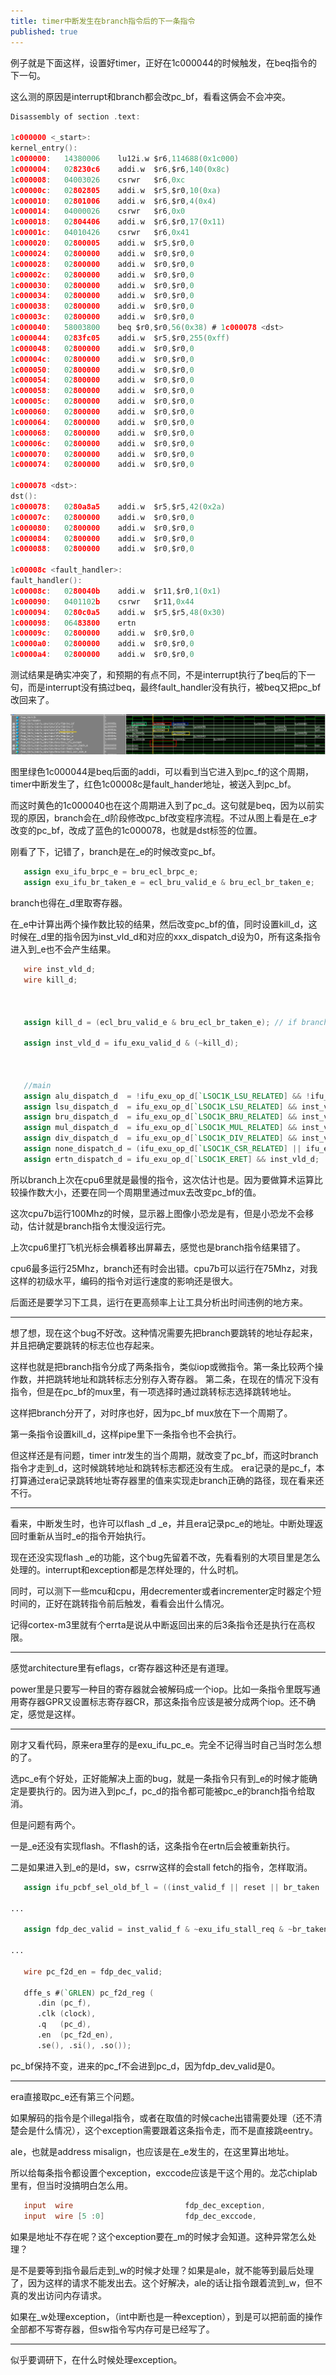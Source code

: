 ```yaml
---
title: timer中断发生在branch指令后的下一条指令 
published: true
---
```


例子就是下面这样，设置好timer，正好在1c000044的时候触发，在beq指令的下一句。

这么测的原因是interrupt和branch都会改pc_bf，看看这俩会不会冲突。


`````c
Disassembly of section .text:

1c000000 <_start>:
kernel_entry():
1c000000:	14380006 	lu12i.w	$r6,114688(0x1c000)
1c000004:	028230c6 	addi.w	$r6,$r6,140(0x8c)
1c000008:	04003026 	csrwr	$r6,0xc
1c00000c:	02802805 	addi.w	$r5,$r0,10(0xa)
1c000010:	02801006 	addi.w	$r6,$r0,4(0x4)
1c000014:	04000026 	csrwr	$r6,0x0
1c000018:	02804406 	addi.w	$r6,$r0,17(0x11)
1c00001c:	04010426 	csrwr	$r6,0x41
1c000020:	02800005 	addi.w	$r5,$r0,0
1c000024:	02800000 	addi.w	$r0,$r0,0
1c000028:	02800000 	addi.w	$r0,$r0,0
1c00002c:	02800000 	addi.w	$r0,$r0,0
1c000030:	02800000 	addi.w	$r0,$r0,0
1c000034:	02800000 	addi.w	$r0,$r0,0
1c000038:	02800000 	addi.w	$r0,$r0,0
1c00003c:	02800000 	addi.w	$r0,$r0,0
1c000040:	58003800 	beq	$r0,$r0,56(0x38) # 1c000078 <dst>
1c000044:	0283fc05 	addi.w	$r5,$r0,255(0xff)
1c000048:	02800000 	addi.w	$r0,$r0,0
1c00004c:	02800000 	addi.w	$r0,$r0,0
1c000050:	02800000 	addi.w	$r0,$r0,0
1c000054:	02800000 	addi.w	$r0,$r0,0
1c000058:	02800000 	addi.w	$r0,$r0,0
1c00005c:	02800000 	addi.w	$r0,$r0,0
1c000060:	02800000 	addi.w	$r0,$r0,0
1c000064:	02800000 	addi.w	$r0,$r0,0
1c000068:	02800000 	addi.w	$r0,$r0,0
1c00006c:	02800000 	addi.w	$r0,$r0,0
1c000070:	02800000 	addi.w	$r0,$r0,0
1c000074:	02800000 	addi.w	$r0,$r0,0

1c000078 <dst>:
dst():
1c000078:	0280a8a5 	addi.w	$r5,$r5,42(0x2a)
1c00007c:	02800000 	addi.w	$r0,$r0,0
1c000080:	02800000 	addi.w	$r0,$r0,0
1c000084:	02800000 	addi.w	$r0,$r0,0
1c000088:	02800000 	addi.w	$r0,$r0,0

1c00008c <fault_handler>:
fault_handler():
1c00008c:	0280040b 	addi.w	$r11,$r0,1(0x1)
1c000090:	0401102b 	csrwr	$r11,0x44
1c000094:	0280c0a5 	addi.w	$r5,$r5,48(0x30)
1c000098:	06483800 	ertn
1c00009c:	02800000 	addi.w	$r0,$r0,0
1c0000a0:	02800000 	addi.w	$r0,$r0,0
1c0000a4:	02800000 	addi.w	$r0,$r0,0
`````

测试结果是确实冲突了，和预期的有点不同，不是interrupt执行了beq后的下一句，而是interrupt没有搞过beq，最终fault_handler没有执行，被beq又把pc_bf改回来了。

![screenshot0](https://github.com/whensungoesdown/whensungoesdown.github.io/raw/main/_posts/2024-06-18-0.png)


图里绿色1c000044是beq后面的addi，可以看到当它进入到pc_f的这个周期，timer中断发生了，红色1c00008c是fault_hander地址，被送入到pc_bf。

而这时黄色的1c000040也在这个周期进入到了pc_d。这句就是beq，因为以前实现的原因，branch会在_d阶段修改pc_bf改变程序流程。不过从图上看是在_e才改变的pc_bf，改成了蓝色的1c000078，也就是dst标签的位置。

刚看了下，记错了，branch是在_e的时候改变pc_bf。

`````verilog
   assign exu_ifu_brpc_e = bru_ecl_brpc_e;
   assign exu_ifu_br_taken_e = ecl_bru_valid_e & bru_ecl_br_taken_e;
`````

branch也得在_d里取寄存器。

在_e中计算出两个操作数比较的结果，然后改变pc_bf的值，同时设置kill_d，这时候在_d里的指令因为inst_vld_d和对应的xxx_dispatch_d设为0，所有这条指令进入到_e也不会产生结果。


`````verilog
   wire inst_vld_d;
   wire kill_d;



   assign kill_d = (ecl_bru_valid_e & bru_ecl_br_taken_e); // if branch is taken, kill the instruction at the pipeline _d stage.

   assign inst_vld_d = ifu_exu_valid_d & (~kill_d);



   //main
   assign alu_dispatch_d  = !ifu_exu_op_d[`LSOC1K_LSU_RELATED] && !ifu_exu_op_d[`LSOC1K_BRU_RELATED] && !ifu_exu_op_d[`LSOC1K_MUL_RELATED] && !ifu_exu_op_d[`LSOC1K_DIV_RELATED] && !ifu_exu_op_d[`LSOC1K_CSR_RELATED] && inst_vld_d; // && !port0_exception; // alu0 is binded to port0
   assign lsu_dispatch_d  = ifu_exu_op_d[`LSOC1K_LSU_RELATED] && inst_vld_d; // && !port0_exception;
   assign bru_dispatch_d  = ifu_exu_op_d[`LSOC1K_BRU_RELATED] && inst_vld_d; // && !port0_exception;
   assign mul_dispatch_d  = ifu_exu_op_d[`LSOC1K_MUL_RELATED] && inst_vld_d; // && !port0_exception;
   assign div_dispatch_d  = ifu_exu_op_d[`LSOC1K_DIV_RELATED] && inst_vld_d; // && !port0_exception;
   assign none_dispatch_d = (ifu_exu_op_d[`LSOC1K_CSR_RELATED] || ifu_exu_op_d[`LSOC1K_TLB_RELATED] || ifu_exu_op_d[`LSOC1K_CACHE_RELATED]) && inst_vld_d; // || port0_exception ;
   assign ertn_dispatch_d = ifu_exu_op_d[`LSOC1K_ERET] && inst_vld_d;

`````

所以branch上次在cpu6里就是最慢的指令，这次估计也是。因为要做算术运算比较操作数大小，还要在同一个周期里通过mux去改变pc_bf的值。

这次cpu7b运行100Mhz的时候，显示器上图像小恐龙是有，但是小恐龙不会移动，估计就是branch指令太慢没运行完。

上次cpu6里打飞机光标会横着移出屏幕去，感觉也是branch指令结果错了。

cpu6最多运行25Mhz，branch还有时会出错。cpu7b可以运行在75Mhz，对我这样的初级水平，编码的指令对运行速度的影响还是很大。

后面还是要学习下工具，运行在更高频率上让工具分析出时间违例的地方来。


--------------------------------------------------------------------------------------------


想了想，现在这个bug不好改。这种情况需要先把branch要跳转的地址存起来，并且把确定要跳转的标志位也存起来。

这样也就是把branch指令分成了两条指令，类似iop或微指令。第一条比较两个操作数，并把跳转地址和跳转标志分别存入寄存器。
第二条，在现在的情况下没有指令，但是在pc_bf的mux里，有一项选择时通过跳转标志选择跳转地址。

这样把branch分开了，对时序也好，因为pc_bf mux放在下一个周期了。

第一条指令设置kill_d，这样pipe里下一条指令也不会执行。

但这样还是有问题，timer intr发生的当个周期，就改变了pc_bf，而这时branch指令才走到_d，这时候跳转地址和跳转标志都还没有生成。
era记录的是pc_f，本打算通过era记录跳转地址寄存器里的值来实现走branch正确的路径，现在看来还不行。

----------------------------------------------------------------------------------------------

看来，中断发生时，也许可以flash _d _e，并且era记录pc_e的地址。中断处理返回时重新从当时_e的指令开始执行。

现在还没实现flash _e的功能，这个bug先留着不改，先看看别的大项目里是怎么处理的。interrupt和exception都是怎样处理的，什么时机。


同时，可以测下一些mcu和cpu，用decrementer或者incrementer定时器定个短时间的，正好在跳转指令前后触发，看看会出什么情况。

记得cortex-m3里就有个errta是说从中断返回出来的后3条指令还是执行在高权限。


-----------------------------------------------------------------------------------------------

感觉architecture里有eflags，cr寄存器这种还是有道理。

power里是只要写一种目的寄存器就会被解码成一个iop。比如一条指令里既写通用寄存器GPR又设置标志寄存器CR，那这条指令应该是被分成两个iop。还不确定，感觉是这样。



-----------------------------------------------------------------------------------------------

刚才又看代码，原来era里存的是exu_ifu_pc_e。完全不记得当时自己当时怎么想的了。

选pc_e有个好处，正好能解决上面的bug，就是一条指令只有到_e的时候才能确定是要执行的。因为进入到pc_f，pc_d的指令都可能被pc_e的branch指令给取消。

但是问题有两个。

一是_e还没有实现flash。不flash的话，这条指令在ertn后会被重新执行。

二是如果进入到_e的是ld，sw，csrrw这样的会stall fetch的指令，怎样取消。

`````verilog
   assign ifu_pcbf_sel_old_bf_l = ((inst_valid_f || reset || br_taken || exu_ifu_ertn_e) & (~exu_ifu_stall_req)) | exu_ifu_except; // exception need ifu to fetch instruction from eentry

...

   assign fdp_dec_valid = inst_valid_f & ~exu_ifu_stall_req & ~br_taken & ~exu_ifu_except & ~exu_ifu_ertn_e; // pc_f shoudl not be passed to pc_d if a branch is taken at _e.

...

   wire pc_f2d_en = fdp_dec_valid;

   dffe_s #(`GRLEN) pc_f2d_reg (
      .din (pc_f),
      .clk (clock),
      .q   (pc_d),
      .en  (pc_f2d_en),
      .se(), .si(), .so());

`````

pc_bf保持不变，进来的pc_f不会进到pc_d，因为fdp_dev_valid是0。


--------------------------------------------------------------


era直接取pc_e还有第三个问题。

如果解码的指令是个illegal指令，或者在取值的时候cache出错需要处理（还不清楚会是什么情况），这个exception需要跟着这条指令走，而不是直接跳eentry。

ale，也就是address misalign，也应该是在_e发生的，在这里算出地址。

所以给每条指令都设置个exception，exccode应该是干这个用的。龙芯chiplab里有，但当时没搞明白怎么用。

`````verilog
   input  wire                         fdp_dec_exception,
   input  wire [5 :0]                  fdp_dec_exccode,
`````


如果是地址不存在呢？这个exception要在_m的时候才会知道。这种异常怎么处理？

是不是要等到指令最后走到_w的时候才处理？如果是ale，就不能等到最后处理了，因为这样的请求不能发出去。这个好解决，ale的话让指令跟着流到_w，但不真的发出访问内存请求。



如果在_w处理exception，（int中断也是一种exception），到是可以把前面的操作全部都不写寄存器，但sw指令写内存可是已经写了。

----------------------------------------------------------


似乎要调研下，在什么时候处理exception。
